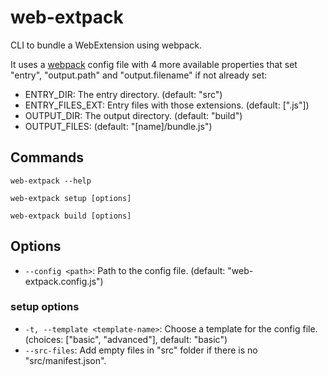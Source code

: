 # web-extpack
CLI to bundle a WebExtension using webpack.

It uses a [webpack](https://www.npmjs.com/package/webpack) config file with 4 more available properties that set "entry", "output.path" and "output.filename" if not already set:

- ENTRY_DIR: The entry directory. (default: "src")
- ENTRY_FILES_EXT: Entry files with those extensions. (default: [".js"])
- OUTPUT_DIR: The output directory. (default: "build")
- OUTPUT_FILES: (default: "[name]/bundle.js")

## Commands

```
web-extpack --help
```

```
web-extpack setup [options]
```

```
web-extpack build [options]
```

## Options
- `--config <path>`: Path to the config file. (default: "web-extpack.config.js")

### setup options
- `-t, --template <template-name>`: Choose a template for the config file. (choices: ["basic", "advanced"], default: "basic")
- `--src-files`: Add empty files in "src" folder if there is no "src/manifest.json".